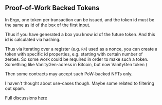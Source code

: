 ## Proof-of-Work Backed Tokens

In Ergo, one token per transaction can be issued, and the token id must be the same as id of the box of the first input. 

Thus if you have generated a box you know id of the future token. And this id is calculated via hashing.

Thus via iterating over a register (e.g. `R4`) used as a nonce, you can create a token with specific id properties, e.g. starting with certain number of zeroes. So some work could be required in order to make such a token. Something like VanityGen-adress in Bitcoin, but now VanityGen token )

Then some contracts may accept such PoW-backed NFTs only. 

I haven't thought about use-cases though. Maybe some related to filtering out spam.

Full discussions [here](https://www.ergoforum.org/t/proof-of-work-backed-tokens/224)